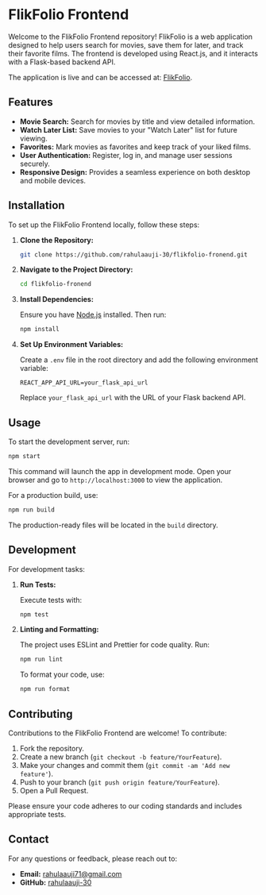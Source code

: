 # FlikFolio Frontend

Welcome to the FlikFolio Frontend repository! FlikFolio is a web application designed to help users search for movies, save them for later, and track their favorite films. The frontend is developed using React.js, and it interacts with a Flask-based backend API. 

The application is live and can be accessed at: [FlikFolio](https://flikfolio-fronend.vercel.app/).

## Features

- **Movie Search:** Search for movies by title and view detailed information.
- **Watch Later List:** Save movies to your "Watch Later" list for future viewing.
- **Favorites:** Mark movies as favorites and keep track of your liked films.
- **User Authentication:** Register, log in, and manage user sessions securely.
- **Responsive Design:** Provides a seamless experience on both desktop and mobile devices.

## Installation

To set up the FlikFolio Frontend locally, follow these steps:

1. **Clone the Repository:**

   ```bash
   git clone https://github.com/rahulaauji-30/flikfolio-fronend.git
   ```

2. **Navigate to the Project Directory:**

   ```bash
   cd flikfolio-fronend
   ```

3. **Install Dependencies:**

   Ensure you have [Node.js](https://nodejs.org/) installed. Then run:

   ```bash
   npm install
   ```

4. **Set Up Environment Variables:**

   Create a `.env` file in the root directory and add the following environment variable:

   ```env
   REACT_APP_API_URL=your_flask_api_url
   ```

   Replace `your_flask_api_url` with the URL of your Flask backend API.

## Usage

To start the development server, run:

```bash
npm start
```

This command will launch the app in development mode. Open your browser and go to `http://localhost:3000` to view the application.

For a production build, use:

```bash
npm run build
```

The production-ready files will be located in the `build` directory.

## Development

For development tasks:

1. **Run Tests:**

   Execute tests with:

   ```bash
   npm test
   ```

2. **Linting and Formatting:**

   The project uses ESLint and Prettier for code quality. Run:

   ```bash
   npm run lint
   ```

   To format your code, use:

   ```bash
   npm run format
   ```

## Contributing

Contributions to the FlikFolio Frontend are welcome! To contribute:

1. Fork the repository.
2. Create a new branch (`git checkout -b feature/YourFeature`).
3. Make your changes and commit them (`git commit -am 'Add new feature'`).
4. Push to your branch (`git push origin feature/YourFeature`).
5. Open a Pull Request.

Please ensure your code adheres to our coding standards and includes appropriate tests.

## Contact

For any questions or feedback, please reach out to:

- **Email:** [rahulaauji71@gmail.com](mailto:rahulaauji71@gmail.com)
- **GitHub:** [rahulaauji-30](https://github.com/rahulaauji-30)
